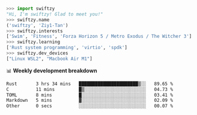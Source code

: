 ```python
>>> import swiftzy
"Hi, I'm swiftzy! Glad to meet you!"
>>> swiftzy.name
('swiftzy', 'Ziy1-Tan')
>>> swiftzy.interests
['Swim', 'Fitness', 'Forza Horizon 5 / Metro Exodus / The Witcher 3']
>>> swiftzy.learning
['Rust system programming', 'virtio', 'spdk']
>>> swiftzy.dev_devices
["Linux WSL2", "Macbook Air M1"]
```
📊 **Weekly development breakdown**
<!--START_SECTION:waka-->

```txt
Rust       3 hrs 34 mins   ██████████████████████▒░░   89.65 %
C          11 mins         █▒░░░░░░░░░░░░░░░░░░░░░░░   04.73 %
TOML       8 mins          █░░░░░░░░░░░░░░░░░░░░░░░░   03.41 %
Markdown   5 mins          ▓░░░░░░░░░░░░░░░░░░░░░░░░   02.09 %
Other      0 secs          ░░░░░░░░░░░░░░░░░░░░░░░░░   00.07 %
```

<!--END_SECTION:waka-->
